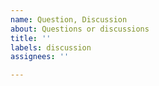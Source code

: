 ```yaml
---
name: Question, Discussion
about: Questions or discussions
title: ''
labels: discussion
assignees: ''

---
```

